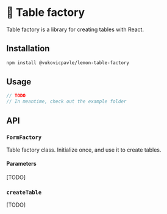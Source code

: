 # 🍋 Table factory

Table factory is a library for creating tables with React.

## Installation

```bash
npm install @vukovicpavle/lemon-table-factory
```

## Usage

```javascript
// TODO
// In meantime, check out the example folder
```

## API

### `FormFactory`

Table factory class. Initialize once, and use it to create tables.

#### Parameters

[TODO]

### `createTable`

[TODO]
